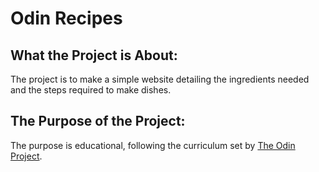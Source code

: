 # Odin Recipes

## What the Project is About:
The project is to make a simple website detailing the ingredients needed and the steps required to make dishes.

## The Purpose of the Project:
The purpose is educational, following the curriculum set by [The Odin Project](https://www.theodinproject.com/). 
